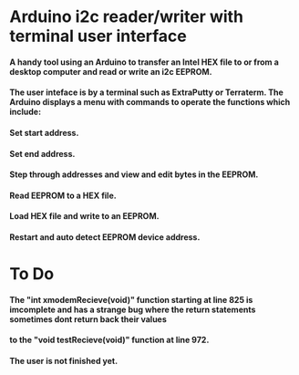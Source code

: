 # Arduino i2c reader/writer with terminal user interface

#### A handy tool using an Arduino to transfer an Intel HEX file to or from a desktop computer and read or write an i2c EEPROM.
#### The user inteface is by a terminal such as ExtraPutty or Terraterm. The Arduino displays a menu with commands to operate the functions which include:

#### Set start address.
#### Set end address.
#### Step through addresses and view and edit bytes in the EEPROM.
#### Read EEPROM to a HEX file.
#### Load HEX file and write to an EEPROM.
#### Restart and auto detect EEPROM device address.


# To Do

#### The "int xmodemRecieve(void)" function starting at line 825 is imcomplete and has a strange bug where the return statements sometimes dont return back their values
#### to the "void testRecieve(void)" function at line 972.

#### The user is not finished yet.
